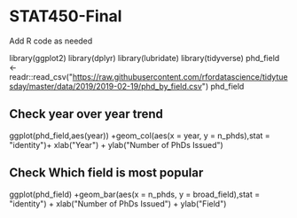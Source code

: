 # STAT450-Final

Add R code as needed

library(ggplot2)
library(dplyr)
library(lubridate)
library(tidyverse)
phd_field <- readr::read_csv("https://raw.githubusercontent.com/rfordatascience/tidytuesday/master/data/2019/2019-02-19/phd_by_field.csv")
phd_field

## Check year over year trend
ggplot(phd_field,aes(year)) +geom_col(aes(x = year, y = n_phds),stat = "identity")+
xlab("Year") + ylab("Number of PhDs Issued")

## Check Which field is most popular
ggplot(phd_field) +geom_bar(aes(x = n_phds, y = broad_field),stat = "identity") +
xlab("Number of PhDs Issued") + ylab("Field")
